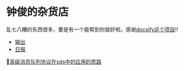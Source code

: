 # 钟俊的杂货店

乱七八糟的东西很多，要是有一个能帮到你就好啦。感谢[docsify这个项目](https://docsify.js.org/)!!

- <a href="#/outputs/index">输出</a>
- <a href="/#/days/index">日报</a>

📝<a href="/#/outputs/高级消息队列协议在sds中的应用的思路">高级消息队列协议在sds中的应用的思路</a>